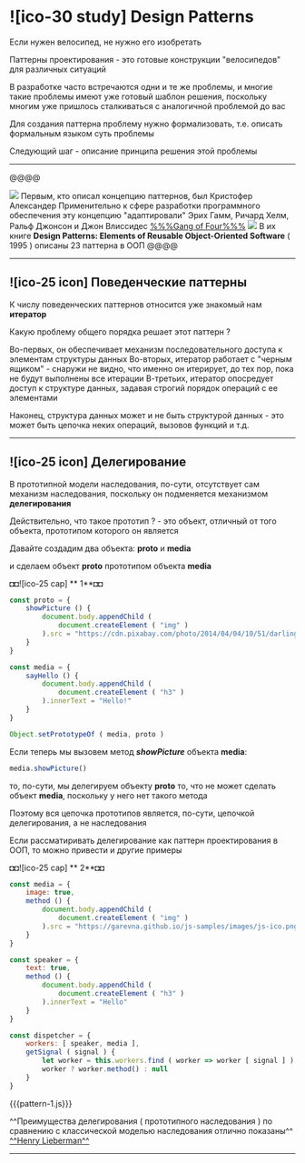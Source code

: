 # ![ico-30 study] Design Patterns

Если нужен велосипед, не нужно его изобретать

Паттерны проектирования - это готовые конструкции "велосипедов" для различных ситуаций

В разработке часто встречаются одни и те же проблемы, и многие такие проблемы имеют уже готовый шаблон решения, поскольку многим уже пришлось сталкиваться с аналогичной проблемой до вас

Для создания паттерна проблему нужно формализовать, т.е. описать формальным языком суть проблемы

Следующий шаг - описание принципа решения этой проблемы

________________________________________

@@@@

![](https://img.artlebedev.ru/everything/izdal/yazyk-shablonov/yazyk-shablonov-cover.jpg)
Первым, кто описал концепцию паттернов, был Кристофер Александер
Применительно к сфере разработки программного обеспечения эту концепцию "адаптировали" Эрих Гамм, Ричард Хелм, Ральф Джонсон и Джон Влиссидес
[%%%Gang of Four%%%](http://www.sugardas.lt/~p2d/books/Priemioop.pdf)
![](https://i.pinimg.com/originals/0b/c7/f0/0bc7f0c5ab814da316948fd2c9dd39aa.jpg)
В их книге **Design Patterns: Elements of Reusable Object-Oriented Software** ( 1995 ) описаны 23 паттерна в ООП
@@@@
_____________________________________________________

## ![ico-25 icon] Поведенческие паттерны

К числу поведенческих паттернов относится уже знакомый нам **итератор**

Какую проблему общего порядка решает этот паттерн ?

Во-первых, он обеспечивает механизм последовательного доступа к элементам структуры данных
Во-вторых, итератор работает с "черным ящиком" - снаружи не видно, что именно он итерирует, до тех пор, пока не будут выполнены все итерации
В-третьих, итератор опосредует доступ к структуре данных, задавая строгий порядок операций с ее элементами

Наконец, структура данных может и не быть структурой данных - это может быть цепочка неких операций, вызовов функций и т.д.

_____________________________________________________

## ![ico-25 icon] Делегирование

В прототипной модели наследования, по-сути, отсутствует сам механизм наследования, поскольку он подменяется механизмом **делегирования**

Действительно, что такое прототип ? - это объект, отличный от того объекта, прототипом которого он является

Давайте создадим два объекта: **proto** и **media**

и сделаем объект **proto** прототипом объекта **media**

◘◘![ico-25 cap] ** 1**◘◘

~~~js
const proto = {
    showPicture () {
        document.body.appendChild (
            document.createElement ( "img" )
        ).src = "https://cdn.pixabay.com/photo/2014/04/04/10/51/darling-harbour-313216_960_720.jpg"
    }
}

const media = {
    sayHello () {
        document.body.appendChild (
            document.createElement ( "h3" )
        ).innerText = "Hello!"
    }
}

Object.setPrototypeOf ( media, proto )
~~~

Если теперь мы вызовем метод **_showPicture_** объекта **media**:

~~~js
media.showPicture()
~~~

то, по-сути, мы делегируем объекту **proto** то, что не может сделать объект **media**,
поскольку у него нет такого метода

Поэтому вся цепочка прототипов является, по-сути, цепочкой делегирования, а не наследования

Если рассматиривать делегирование как паттерн проектирования в ООП, то можно привести и другие примеры

◘◘![ico-25 cap] ** 2**◘◘

~~~js
const media = {
    image: true,
    method () {
        document.body.appendChild (
            document.createElement ( "img" )
        ).src = "https://garevna.github.io/js-samples/images/js-ico.png"
    }
}

const speaker = {
    text: true,
    method () {
        document.body.appendChild (
            document.createElement ( "h3" )
        ).innerText = "Hello"
    }
}

const dispetcher = {
    workers: [ speaker, media ],
    getSignal ( signal ) {
        let worker = this.workers.find ( worker => worker [ signal ] )
        worker ? worker.method() : null
    }
}
~~~

{{{pattern-1.js}}}

^^Преимущества делегирования ( прототипного наследования ) по сравнению с классической моделью наследования отлично показаны^^ [^^Henry Lieberman^^](http://web.media.mit.edu/~lieber/Lieberary/OOP/Delegation/Delegation.html)

_____________________________________________________
